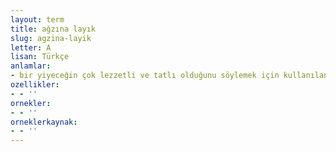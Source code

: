 ```yaml
---
layout: term
title: ağzına layık
slug: agzina-layik
letter: A
lisan: Türkçe
anlamlar:
- bir yiyeceğin çok lezzetli ve tatlı olduğunu söylemek için kullanılan bir söz
ozellikler:
- - ''
ornekler:
- - ''
orneklerkaynak:
- - ''
---
```

